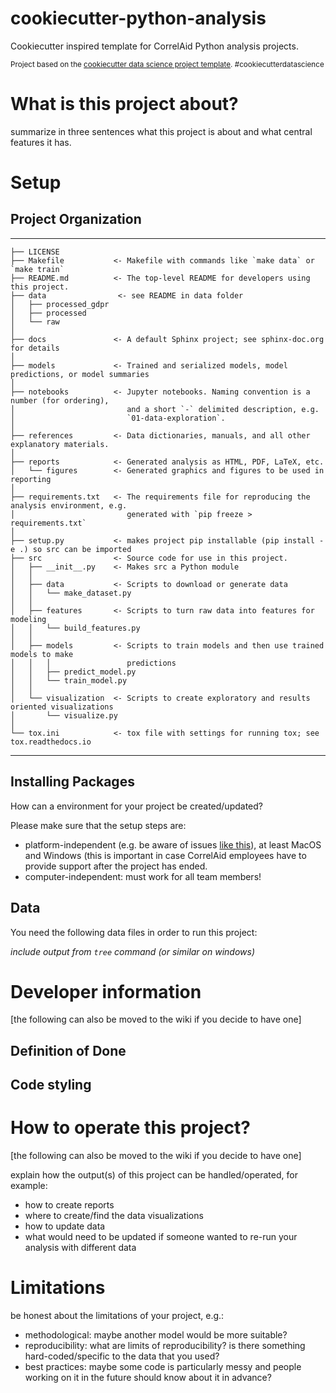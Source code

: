 cookiecutter-python-analysis
==============================

Cookiecutter inspired template for CorrelAid Python analysis projects.
<p><small>Project based on the <a target="_blank" href="https://drivendata.github.io/cookiecutter-data-science/">cookiecutter data science project template</a>. #cookiecutterdatascience</small></p>

# What is this project about?
summarize in three sentences what this project is about and what central features it has.
# Setup 
## Project Organization
------------

    ├── LICENSE
    ├── Makefile           <- Makefile with commands like `make data` or `make train`
    ├── README.md          <- The top-level README for developers using this project.
    ├── data                <- see README in data folder
    │   ├── processed_gdpr        
    │   ├── processed     
    │   └── raw        
    │
    ├── docs               <- A default Sphinx project; see sphinx-doc.org for details
    │
    ├── models             <- Trained and serialized models, model predictions, or model summaries
    │
    ├── notebooks          <- Jupyter notebooks. Naming convention is a number (for ordering),
    │                         and a short `-` delimited description, e.g.
    │                         `01-data-exploration`.
    │
    ├── references         <- Data dictionaries, manuals, and all other explanatory materials.
    │
    ├── reports            <- Generated analysis as HTML, PDF, LaTeX, etc.
    │   └── figures        <- Generated graphics and figures to be used in reporting
    │
    ├── requirements.txt   <- The requirements file for reproducing the analysis environment, e.g.
    │                         generated with `pip freeze > requirements.txt`
    │
    ├── setup.py           <- makes project pip installable (pip install -e .) so src can be imported
    ├── src                <- Source code for use in this project.
    │   ├── __init__.py    <- Makes src a Python module
    │   │
    │   ├── data           <- Scripts to download or generate data
    │   │   └── make_dataset.py
    │   │
    │   ├── features       <- Scripts to turn raw data into features for modeling
    │   │   └── build_features.py
    │   │
    │   ├── models         <- Scripts to train models and then use trained models to make
    │   │   │                 predictions
    │   │   ├── predict_model.py
    │   │   └── train_model.py
    │   │
    │   └── visualization  <- Scripts to create exploratory and results oriented visualizations
    │       └── visualize.py
    │
    └── tox.ini            <- tox file with settings for running tox; see tox.readthedocs.io


--------



## Installing Packages

How can a environment for your project be created/updated? 

Please make sure that the setup steps are:

- platform-independent (e.g. be aware of issues [like this](https://stackoverflow.com/questions/41274007/anaconda-export-environment-file)), at least MacOS and Windows (this is important in case CorrelAid employees have to provide support after the project has ended.
- computer-independent: must work for all team members!

## Data

You need the following data files in order to run this project: 

_include output from `tree` command (or similar on windows)_
# Developer information
[the following can also be moved to the wiki if you decide to have one]

## Definition of Done

## Code styling

# How to operate this project?
[the following can also be moved to the wiki if you decide to have one]

explain how the output(s) of this project can be handled/operated, for example:

- how to create reports
- where to create/find the data visualizations 
- how to update data 
- what would need to be updated if someone wanted to re-run your analysis with different data

# Limitations

be honest about the limitations of your project, e.g.: 

- methodological: maybe another model would be more suitable?
- reproducibility: what are limits of reproducibility? is there something hard-coded/specific to the data that you used?
- best practices: maybe some code is particularly messy and people working on it in the future should know about it in advance?


